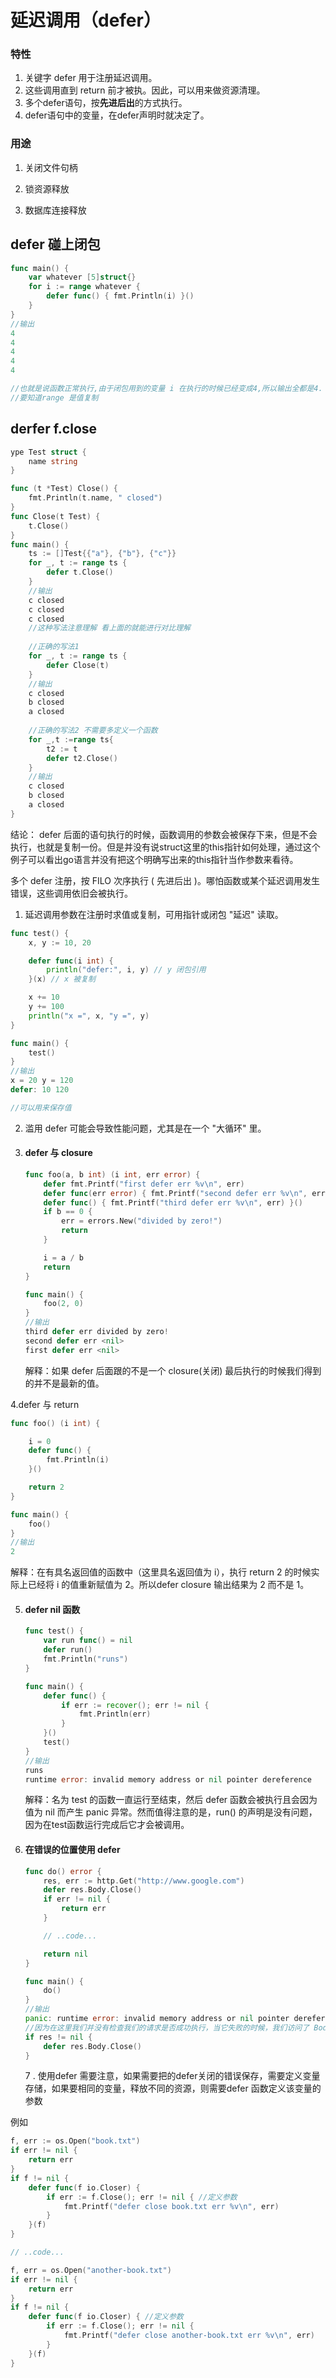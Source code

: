# 延迟调用（defer）

### 特性

1. 关键字 defer 用于注册延迟调用。
2. 这些调用直到 return 前才被执。因此，可以用来做资源清理。
3. 多个defer语句，按**先进后出**的方式执行。
4. defer语句中的变量，在defer声明时就决定了。

### 用途

1. 关闭文件句柄

2. 锁资源释放

3. 数据库连接释放



## defer 碰上闭包

```go
func main() {
    var whatever [5]struct{}
    for i := range whatever {
        defer func() { fmt.Println(i) }()
    }
}
//输出
4
4
4
4
4

//也就是说函数正常执行,由于闭包用到的变量 i 在执行的时候已经变成4,所以输出全都是4.
//要知道range 是值复制
```



## derfer f.close

```go
ype Test struct {
    name string
}

func (t *Test) Close() {
    fmt.Println(t.name, " closed")
}
func Close(t Test) {
    t.Close()
}
func main() {
    ts := []Test{{"a"}, {"b"}, {"c"}}
    for _, t := range ts {
        defer t.Close()
    }
    //输出
    c closed
    c closed
    c closed
    //这种写法注意理解 看上面的就能进行对比理解
    
    //正确的写法1
    for _, t := range ts {
        defer Close(t)
    }
    //输出 
    c closed
    b closed
    a closed
    
    //正确的写法2 不需要多定义一个函数
    for _,t :=range ts{
        t2 := t
        defer t2.Close()
    }
    //输出 
    c closed
    b closed
    a closed
}

```

结论： defer 后面的语句执行的时候，函数调用的参数会被保存下来，但是不会执行，也就是复制一份。但是并没有说struct这里的this指针如何处理，通过这个例子可以看出go语言并没有把这个明确写出来的this指针当作参数来看待。

多个 defer 注册，按 FILO 次序执行 ( 先进后出 )。哪怕函数或某个延迟调用发生错误，这些调用依旧会被执行。

1. 延迟调用参数在注册时求值或复制，可用指针或闭包 "延迟" 读取。

```go
func test() {
    x, y := 10, 20

    defer func(i int) {
        println("defer:", i, y) // y 闭包引用
    }(x) // x 被复制

    x += 10
    y += 100
    println("x =", x, "y =", y)
}

func main() {
    test()
}
//输出
x = 20 y = 120
defer: 10 120

//可以用来保存值
```

2. 滥用 defer 可能会导致性能问题，尤其是在一个 "大循环" 里。

3. #### defer 与 closure

   ```go
   func foo(a, b int) (i int, err error) {
       defer fmt.Printf("first defer err %v\n", err)
       defer func(err error) { fmt.Printf("second defer err %v\n", err) }(err) //这个函数参数会被保存
       defer func() { fmt.Printf("third defer err %v\n", err) }()
       if b == 0 {
           err = errors.New("divided by zero!")
           return
       }
   
       i = a / b
       return
   }
   
   func main() {
       foo(2, 0)
   }
   //输出
   third defer err divided by zero!
   second defer err <nil>
   first defer err <nil>
   ```

   解释：如果 defer 后面跟的不是一个 closure(关闭) 最后执行的时候我们得到的并不是最新的值。

4.defer 与 return

```go
func foo() (i int) {

    i = 0
    defer func() {
        fmt.Println(i)
    }()

    return 2
}

func main() {
    foo()
}
//输出
2
```

解释：在有具名返回值的函数中（这里具名返回值为 i），执行 return 2 的时候实际上已经将 i 的值重新赋值为 2。所以defer closure 输出结果为 2 而不是 1。



5. #### defer nil 函数

   ```go
   func test() {
       var run func() = nil
       defer run()
       fmt.Println("runs")
   }
   
   func main() {
       defer func() {
           if err := recover(); err != nil {
               fmt.Println(err)
           }
       }()
       test()
   }
   //输出
   runs
   runtime error: invalid memory address or nil pointer dereference
   ```

   解释：名为 test 的函数一直运行至结束，然后 defer 函数会被执行且会因为值为 nil 而产生 panic 异常。然而值得注意的是，run() 的声明是没有问题，因为在test函数运行完成后它才会被调用。

6. #### 在错误的位置使用 defer

   ```go
   func do() error {
       res, err := http.Get("http://www.google.com")
       defer res.Body.Close()
       if err != nil {
           return err
       }
   
       // ..code...
   
       return nil
   }
   
   func main() {
       do()
   }
   //输出
   panic: runtime error: invalid memory address or nil pointer dereference
   //因为在这里我们并没有检查我们的请求是否成功执行，当它失败的时候，我们访问了 Body 中的空变量 res ，因此会抛出异常
   if res != nil {
       defer res.Body.Close()
   }
   ```

   7 . 使用defer 需要注意，如果需要把的defer关闭的错误保存，需要定义变量存储，如果要相同的变量，释放不同的资源，则需要defer 函数定义该变量的参数

例如

```go
f, err := os.Open("book.txt")
if err != nil {
    return err
}
if f != nil {
    defer func(f io.Closer) {
        if err := f.Close(); err != nil { //定义参数
            fmt.Printf("defer close book.txt err %v\n", err)
        }
    }(f)
}

// ..code...

f, err = os.Open("another-book.txt")
if err != nil {
    return err
}
if f != nil {
    defer func(f io.Closer) { //定义参数
        if err := f.Close(); err != nil {
            fmt.Printf("defer close another-book.txt err %v\n", err)
        }
    }(f)
}
```

